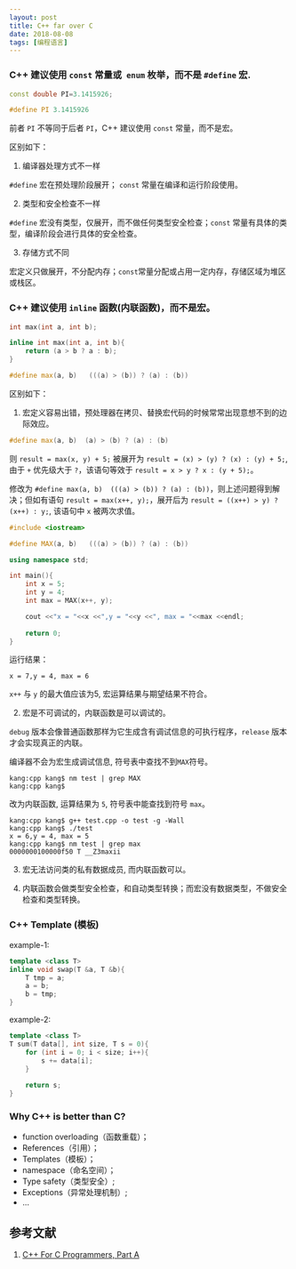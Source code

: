 ```yaml
---
layout: post
title: C++ far over C
date: 2018-08-08
tags: [编程语言]
---
```


### C++ 建议使用 `const` 常量或` enum` 枚举，而不是 `#define` 宏. ###

```cpp
const double PI=3.1415926;
```

```cpp
#define PI 3.1415926
```

前者 `PI` 不等同于后者 `PI`，C++ 建议使用 `const` 常量，而不是宏。

区别如下：

1. 编译器处理方式不一样

`#define` 宏在预处理阶段展开；
`const` 常量在编译和运行阶段使用。

2. 类型和安全检查不一样

`#define` 宏没有类型，仅展开，而不做任何类型安全检查；`const` 常量有具体的类型，编译阶段会进行具体的安全检查。

3. 存储方式不同

宏定义只做展开，不分配内存；`const`常量分配或占用一定内存，存储区域为堆区或栈区。

### C++ 建议使用 `inline` 函数(内联函数)，而不是宏。 ###

```cpp
int max(int a, int b);

inline int max(int a, int b){
    return (a > b ? a : b);
}
```

```cpp
#define max(a, b)   (((a) > (b)) ? (a) : (b))
```

区别如下：

1. 宏定义容易出错，预处理器在拷贝、替换宏代码的时候常常出现意想不到的边际效应。

```cpp
#define max(a, b)  (a) > (b) ? (a) : (b)
```

则 `result = max(x, y) + 5;` 被展开为 `result = (x) > (y) ? (x) : (y) + 5;`, 由于 `+` 优先级大于 `?`，该语句等效于 `result = x > y ? x : (y + 5);`。


修改为 `#define max(a, b)  (((a) > (b)) ? (a) : (b))`，则上述问题得到解决；但如有语句 `result = max(x++, y);`，展开后为 `result = ((x++) > y) ? (x++) : y;`, 该语句中 `x` 被两次求值。

```cpp
#include <iostream>

#define MAX(a, b)   (((a) > (b)) ? (a) : (b))

using namespace std;

int main(){
    int x = 5;
    int y = 4;
    int max = MAX(x++, y);

    cout <<"x = "<<x <<",y = "<<y <<", max = "<<max <<endl;
    
    return 0;
}
```

运行结果：

```shell
x = 7,y = 4, max = 6
```

`x++` 与 `y` 的最大值应该为5, 宏运算结果与期望结果不符合。

2. 宏是不可调试的，内联函数是可以调试的。

`debug` 版本会像普通函数那样为它生成含有调试信息的可执行程序，`release` 版本才会实现真正的内联。

编译器不会为宏生成调试信息, 符号表中查找不到`MAX`符号。

```shell
kang:cpp kang$ nm test | grep MAX
kang:cpp kang$ 
```

改为内联函数, 运算结果为 `5`, 符号表中能查找到符号 `max`。

```shell
kang:cpp kang$ g++ test.cpp -o test -g -Wall
kang:cpp kang$ ./test
x = 6,y = 4, max = 5
kang:cpp kang$ nm test | grep max
0000000100000f50 T __Z3maxii
```

3. 宏无法访问类的私有数据成员, 而内联函数可以。

4. 内联函数会做类型安全检查，和自动类型转换；而宏没有数据类型，不做安全检查和类型转换。

### C++ Template (模板) ###

example-1:

```cpp
template <class T> 
inline void swap(T &a, T &b){
    T tmp = a;
    a = b;
    b = tmp;
}
```

example-2:

```cpp
template <class T>
T sum(T data[], int size, T s = 0){
    for (int i = 0; i < size; i++){
        s += data[i];
    }
    
    return s;
}
```

### Why C++ is better than C? ###
- function overloading（函数重载）；
- References（引用）；
- Templates（模板）；
- namespace（命名空间）；
- Type safety（类型安全）;
- Exceptions（异常处理机制）;
- ...

## 参考文献 ##
1. [C++ For C Programmers, Part A](https://www.coursera.org/learn/c-plus-plus-a/home/welcome)